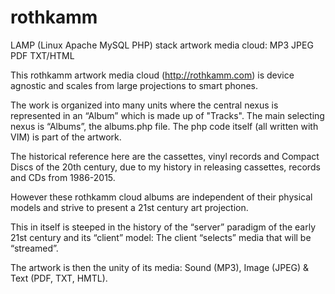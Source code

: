 # rothkamm

LAMP (Linux Apache MySQL PHP) stack artwork media cloud: MP3 JPEG PDF TXT/HTML

This rothkamm artwork media cloud (http://rothkamm.com) is device agnostic and scales from large projections to smart phones. 

The work is organized into many units where the central nexus is represented in an “Album” which is made up of "Tracks". The main selecting nexus is “Albums”, the albums.php file. The php code itself (all written with VIM) is part of the artwork.

The historical reference here are the cassettes, vinyl records and Compact Discs of the 20th century, due to my history in releasing cassettes, records and CDs from 1986-2015.

However these rothkamm cloud albums are independent of their physical models and strive to present a 21st century art projection. 

This in itself is steeped in the history of the “server” paradigm of the early 21st century and its “client” model: The client “selects” media that will be “streamed”. 

The artwork is then the unity of its media: Sound (MP3), Image (JPEG) & Text (PDF, TXT, HMTL). 

